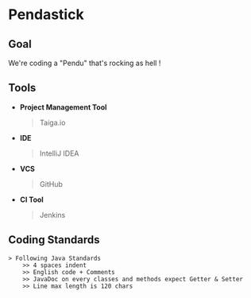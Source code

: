 # Pendastick

## Goal
We're coding a "Pendu" that's rocking as hell !

## Tools

* **Project Management Tool**
    >Taiga.io
   
* **IDE**
    >IntelliJ IDEA
   
* **VCS**
    >GitHub
 
* **CI Tool**
    >Jenkins
 
 
 ## Coding Standards
    > Following Java Standards
        >> 4 spaces indent
        >> English code + Comments
        >> JavaDoc on every classes and methods expect Getter & Setter
        >> Line max length is 120 chars